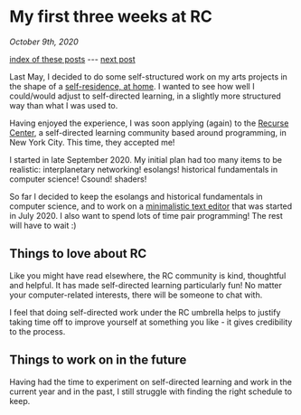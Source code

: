 # My first three weeks at RC
*October 9th, 2020*

[index of these posts](https://eviau.github.io/rc/index.html) --- [next post](https://eviau.github.io/rc/one.html)

Last May, I decided to do some self-structured work on my arts projects in the shape of a [self-residence, at home](https://eviau.github.io/residencesolo/). I wanted to see how well I could/would adjust to self-directed learning, in a slightly more structured way than what I was used to.

Having enjoyed the experience, I was soon applying (again) to the [Recurse Center](https://www.recurse.com), a self-directed learning community based around programming, in New York City. This time, they accepted me!

I started in late September 2020. My initial plan had too many items to be realistic: interplanetary networking!  esolangs! historical fundamentals in computer science!  Csound! shaders!

So far I decided to keep the esolangs and historical fundamentals in computer science, and to work on a [minimalistic text editor](https://github.com/eviau/apeiron) that was started in July 2020. I also want to spend lots of time pair programming! The rest will have to wait :)

## Things to love about RC

Like you might have read elsewhere, the RC community is kind, thoughtful and helpful. It has made self-directed learning particularly fun! No matter your computer-related interests, there will be someone to chat with.

I feel that doing self-directed work under the RC umbrella helps to justify taking time off to improve yourself at something you like - it gives credibility to the process.

## Things to work on in the future

Having had the time to experiment on self-directed learning and work in the current year and in the past, I still struggle with finding the right schedule to keep.
